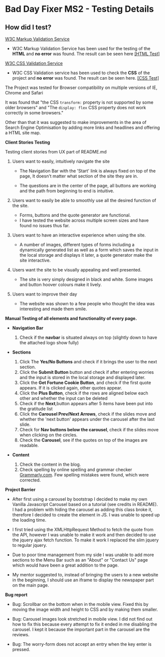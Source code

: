 ﻿# Bad Day Fixer MS2 - Testing Details

## **How did I test?**

[W3C Markup Validation Service](https://validator.w3.org/)

-   W3C Markup Validation Service has been used for the testing of the  **HTML**  and  **no error**  was found. The result can be seen here  [\[HTML Test\]](https://github.com/lisa1Q84/bad-day-fixer/blob/master/images/HTML_TEST.png)

[W3C CSS Validation Service](https://jigsaw.w3.org/css-validator/)

-   W3C CSS Validation service has been used to check the  **CSS**  of the project and  **no error**  was found. The result can be seen here.  [\[CSS Test\]](https://github.com/lisa1Q84/bad-day-fixer/blob/master/images/CSS_TEST.png) 

The Project was tested for Browser compatibility on multiple versions of IE, Chrome and Safari

It was found that "the CSS `transform:` property is not supported by some older browsers" and "The `display: flex` CSS property does not work correctly in some browsers."

Other than that it was suggested to make improvements in the area of Search Engine Optimisation by adding more links and headlines and offering a HTML site map. 


**Client Stories Testing**

Testing client stories from UX part of README.md

1.  Users want to easily, intuitively  navigate the site
    -   The Navigation Bar with the 'Start' link is always fixed on top of the page, It doesn't matter what section of the site they are in.
    
    -   The questions are in the center of the page, all buttons are working and the path from beginning to end is intuitive. 
    
2.  Users want to easily be able to smoothly use all the desired function of the site.

    -   Forms, buttons and the quote generator are functional. 
    - I have tested the website across multiple screen sizes and have found no issues thus far.
    
3.  Users want to  have an interactive experience when using the site.
    
    -  A number of images, different types of forms including a dynamically generated list as well as a form which saves the input in the local storage and displays it later, a quote generator make the site interactive. 
    
4.  Users want the site to be visually appealing and well presented.
    
    -   The site is very simply designed in black and white. Some images and button hoover colours make it lively. 
    
5. Users want to improve their day

    -   The website was shown to a few people who thought the idea was interesting and made them smile. 
    

**Manual Testing of all elements and functionality of every page.**

-   **Navigation Bar**
    
    1.  Check if the  **navbar**  is situated always on top (slightly down to have the attached logo show fully)

-   **Sections**

    1.   Click The  **Yes/No Buttons** and check if it brings the user to the next section.
    2.  Click the  **Submit Button**  button and check if after entering worries and the input is stored in the local storage and displayed later. 
    3.  Click the  **Get Fortune Cookie Button**, and check if the first quote appears. If it is clicked again, other quotes appear.
    4.  Click the  **Plus Button**, check if the rows are aligned below each other and whether the input can be deleted
    5.  Check if the  **Next**,button appears after 5 items have been put into the gratitude list
    6.  Click the  **Carousel Prev/Next Arrows**, check if the slides move and whether the 'next button' appears under the carousel after the last slide.
    7.  Check for  **Nav buttons below the carousel**, check if the slides move when clicking on the circles.
    8.  Check the **Carousel**, see if the quotes on top of the images are readable. 

  
-   **Content**
    
    1.  Check the content in the blog.
    2.  Check spelling by online spelling and grammar checker  [Grammarly.com](https://app.grammarly.com/). Few spelling mistakes were found, which were corrected.
    

**Project Barrier**

-   After first using a carousel by bootstrap I decided to make my own Vanilla Javascript Carousel based on a tutorial (see credits in README). I had a problem with hiding the carousel as adding this class broke it, therefore I decided to create the element in JS. I was unable to speed up the loading time.

-   I first tried using the XMLHttpRequest Method to fetch the quote from the API, however I was unable to make it work and then decided to use the jquery ajax fetch function. To make it work I replaced the slim jquery to regular jquery.

- Due to poor time management from my side I was unable to add more sections to the Menu Bar such as an "About" or "Contact Us" page which would have been a great addition to the page.
- My mentor suggested to, instead of bringing the users to a new website in the beginning, I should use an iframe to display the newspaper part on the main page. 

**Bug report**

- Bug: Scrollbar on the bottom when in the mobile view. Fixed this by moving the image width and height to CSS and by making them smaller. 

- Bug: Carousel images look stretched in mobile view. I did not find out how to fix this because every attempt to fix it ended in me disabling the carousel. I kept it because the important part in the carousel are the reviews. 

- Bug: The worry-form does not accept an entry when the key enter is pressed.



